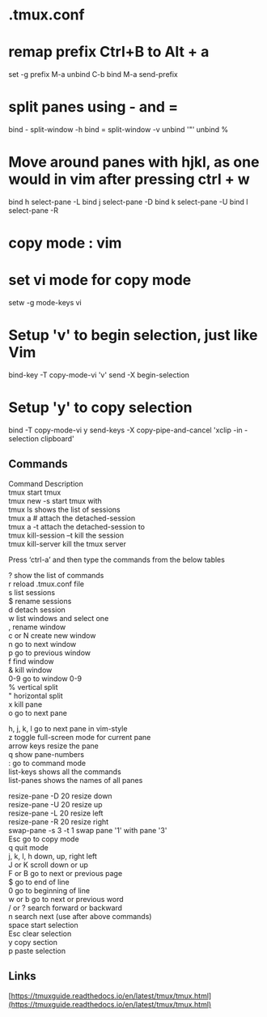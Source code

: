 # .tmux.conf

# remap  prefix Ctrl+B to Alt + a
set -g prefix M-a
unbind C-b
bind M-a send-prefix
# split panes using - and =
bind - split-window -h
bind = split-window -v
unbind '"'
unbind %

# Move around panes with hjkl, as one would in vim after pressing ctrl + w
bind h select-pane -L
bind j select-pane -D
bind k select-pane -U
bind l select-pane -R

# copy mode : vim 

# set vi mode for copy mode
setw -g mode-keys vi
# Setup 'v' to begin selection, just like Vim
bind-key -T copy-mode-vi 'v' send -X begin-selection
# Setup 'y' to copy selection
bind -T copy-mode-vi y send-keys -X copy-pipe-and-cancel 'xclip -in -selection clipboard'




## Commands


Command 	Description  
tmux 	start tmux  
tmux new -s <name> 	start tmux with <name>  
tmux ls 	shows the list of sessions  
tmux a # 	attach the detached-session  
tmux a -t <name> 	attach the detached-session to <name>  
tmux kill-session –t <name> 	kill the session <name>  
tmux kill-server 	kill the tmux server  


Press ‘ctrl-a’ and then type the commands from the below tables  

? 	show the list of commands  
r 	reload .tmux.conf file  
s 	list sessions  
$ 	rename sessions  
d 	detach session  
w 	list windows and select one  
, 	rename window  
c or N 	create new window  
n 	go to next window  
p 	go to previous window  
f 	find window  
& 	kill window  
0-9 	go to window 0-9  
% 	vertical split  
" 	horizontal split  
x 	kill pane  
o 	go to next pane  

h, j, k, l 	go to next pane in vim-style  
z 		toggle full-screen mode for current pane  
arrow keys 	resize the pane  
q 		show pane-numbers  
: 		go to command mode  
list-keys 	shows all the commands  
list-panes 	shows the names of all panes  

resize-pane -D 20 	resize down  
resize-pane -U 20 	resize up  
resize-pane -L 20 	resize left  
resize-pane -R 20 	resize right  
swap-pane -s 3 -t 1 	swap pane '1' with pane '3'  
Esc 			go to copy mode  
q 			quit mode  
j, k, l, h 	down, up, right left  
J or K 		scroll down or up  
F or B 		go to next or previous page  
$ 		go to end of line  
0 		go to beginning of line  
w or b 		go to next or previous word  
/ or ? 		search forward or backward  
n 		search next (use after above commands)  
space 		start selection  
Esc 		clear selection  
y 		copy section  
p 		paste selection  
  
  



## Links  


[https://tmuxguide.readthedocs.io/en/latest/tmux/tmux.html](https://tmuxguide.readthedocs.io/en/latest/tmux/tmux.html)  




